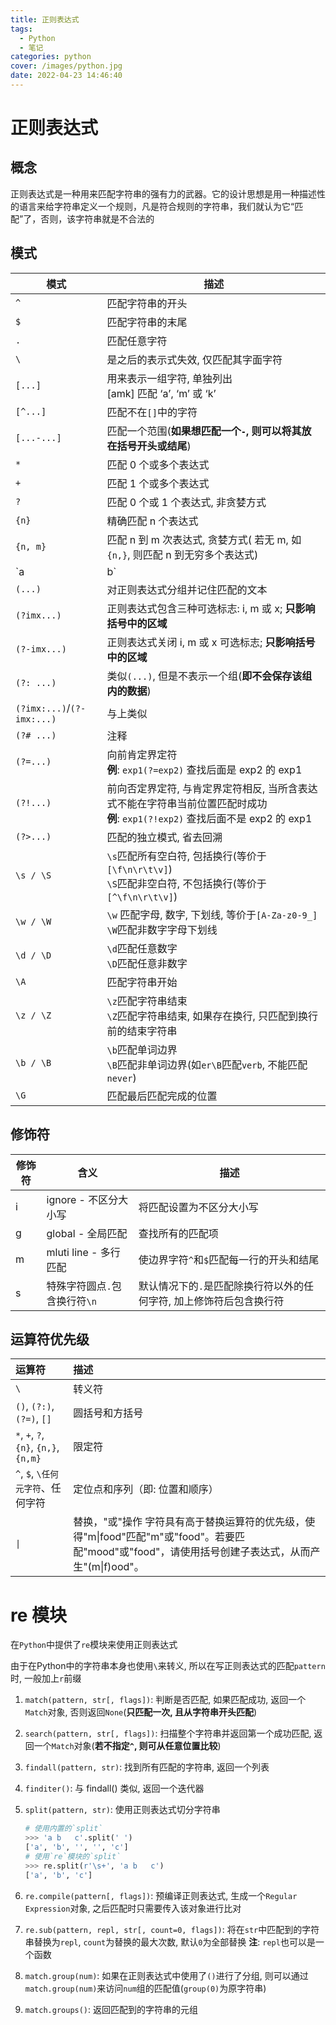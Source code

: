 ```yaml
---
title: 正则表达式
tags:
  - Python
  - 笔记
categories: python
cover: /images/python.jpg
date: 2022-04-23 14:46:40
---
```


#  正则表达式

## 概念

正则表达式是一种用来匹配字符串的强有力的武器。它的设计思想是用一种描述性的语言来给字符串定义一个规则，凡是符合规则的字符串，我们就认为它“匹配”了，否则，该字符串就是不合法的

## 模式

| 模式                       | 描述                                                         |
| -------------------------- | ------------------------------------------------------------ |
| `^`                        | 匹配字符串的开头                                             |
| `$`                        | 匹配字符串的末尾                                             |
| `.`                        | 匹配任意字符                                                 |
| `\`                        | 是之后的表示式失效, 仅匹配其字面字符                         |
| `[...]`                    | 用来表示一组字符, 单独列出<br />[amk] 匹配 ‘a’, ‘m’ 或 ‘k’   |
| `[^...]`                   | 匹配不在`[]`中的字符                                         |
| `[...-...]`                | 匹配一个范围(**如果想匹配一个`-`, 则可以将其放在括号开头或结尾**) |
| `*`                        | 匹配 0 个或多个表达式                                        |
| `+`                        | 匹配 1 个或多个表达式                                        |
| `?`                        | 匹配 0 个或 1 个表达式, 非贪婪方式                           |
| `{n}`                      | 精确匹配 n 个表达式                                          |
| `{n, m}`                   | 匹配 n 到 m 次表达式, 贪婪方式( 若无 m, 如`{n,}`, 则匹配 n 到无穷多个表达式) |
| `a | b`                    | 匹配 a 或 b                                                  |
| `(...)`                    | 对正则表达式分组并记住匹配的文本                             |
| `(?imx...)`                | 正则表达式包含三种可选标志: i, m 或 x; **只影响括号中的区域** |
| `(?-imx...)`               | 正则表达式关闭 i, m 或 x 可选标志; **只影响括号中的区域**    |
| `(?: ...)`                 | 类似`(...)`, 但是不表示一个组(**即不会保存该组内的数据**)    |
| `(?imx:...)`/`(?-imx:...)` | 与上类似                                                     |
| `(?# ...)`                 | 注释                                                         |
| `(?=...)`                  | 向前肯定界定符<br />**例**: `exp1(?=exp2)` 查找后面是 exp2 的 exp1 |
| `(?!...)`                  | 前向否定界定符, 与肯定界定符相反, 当所含表达式不能在字符串当前位置匹配时成功<br />**例**: `exp1(?!exp2)` 查找后面不是 exp2 的 exp1 |
| `(?>...)`                  | 匹配的独立模式, 省去回溯                                     |
| `\s / \S`                  | `\s`匹配所有空白符, 包括换行(等价于`[\f\n\r\t\v]`)<br />`\S`匹配非空白符, 不包括换行(等价于`[^\f\n\r\t\v]`) |
| `\w / \W`                  | `\w` 匹配字母, 数字, 下划线, 等价于`[A-Za-z0-9_]`<br />`\W`匹配非数字字母下划线 |
| `\d / \D`                  | `\d`匹配任意数字<br />`\D`匹配任意非数字                     |
| `\A`                       | 匹配字符串开始                                               |
| `\z / \Z`                  | `\z`匹配字符串结束<br />`\Z`匹配字符串结束, 如果存在换行, 只匹配到换行前的结束字符串 |
| `\b / \B`                  | `\b`匹配单词边界<br />`\B`匹配非单词边界(如`er\B`匹配`verb`, 不能匹配`never`) |
| `\G`                       | 匹配最后匹配完成的位置                                       |

## 修饰符

| 修饰符 | 含义                          | 描述                                                         |
| ------ | ----------------------------- | ------------------------------------------------------------ |
| i      | ignore - 不区分大小写         | 将匹配设置为不区分大小写                                     |
| g      | global - 全局匹配             | 查找所有的匹配项                                             |
| m      | mluti line - 多行匹配         | 使边界字符`^`和`$`匹配每一行的开头和结尾                     |
| s      | 特殊字符圆点`.`包含换行符`\n` | 默认情况下的`.`是匹配除换行符以外的任何字符, 加上修饰符后包含换行符 |

## 运算符优先级

| 运算符                                    | 描述                                                         |
| :---------------------------------------- | :----------------------------------------------------------- |
| `\`                                       | 转义符                                                       |
| `()`, `(?:)`, `(?=)`, `[]`                | 圆括号和方括号                                               |
| `*`, ``+``, ``?``, `{n}`, `{n,}`, `{n,m}` | 限定符                                                       |
| `^`, `$`, `\任何元字符`、任何字符         | 定位点和序列（即: 位置和顺序）                               |
| `\|`                                      | 替换，"或"操作 字符具有高于替换运算符的优先级，使得"m\|food"匹配"m"或"food"。若要匹配"mood"或"food"，请使用括号创建子表达式，从而产生"(m\|f)ood"。 |

# re 模块

在`Python`中提供了`re`模块来使用正则表达式

由于在Python中的字符串本身也使用`\`来转义, 所以在写正则表达式的匹配`pattern`时, 一般加上`r`前缀

1. `match(pattern, str[, flags])`: 判断是否匹配, 如果匹配成功, 返回一个`Match`对象, 否则返回`None`(**只匹配一次, 且从字符串开头匹配**)

2. `search(pattern, str[, flags])`: 扫描整个字符串并返回第一个成功匹配, 返回一个`Match`对象(**若不指定`^`, 则可从任意位置比较**)

3. `findall(pattern, str)`: 找到所有匹配的字符串, 返回一个列表

4. `finditer()`: 与 findall() 类似, 返回一个迭代器

5. `split(pattern, str)`: 使用正则表达式切分字符串

   ```python
   # 使用内置的`split`
   >>> 'a b   c'.split(' ')
   ['a', 'b', '', '', 'c']
   # 使用`re`模块的`split`
   >>> re.split(r'\s+', 'a b   c')
   ['a', 'b', 'c']
   ```

6. `re.compile(pattern[, flags])`: 预编译正则表达式, 生成一个`Regular Expression`对象, 之后匹配时只需要传入该对象进行比对

7. `re.sub(pattern, repl, str[, count=0, flags])`: 将在`str`中匹配到的字符串替换为`repl`, `count`为替换的最大次数, 默认`0`为全部替换
   **注**: `repl`也可以是一个函数

8. `match.group(num)`: 如果在正则表达式中使用了`()`进行了分组, 则可以通过`match.group(num)`来访问`num`组的匹配值(`group(0)`为原字符串)

9. `match.groups()`: 返回匹配到的字符串的元组
